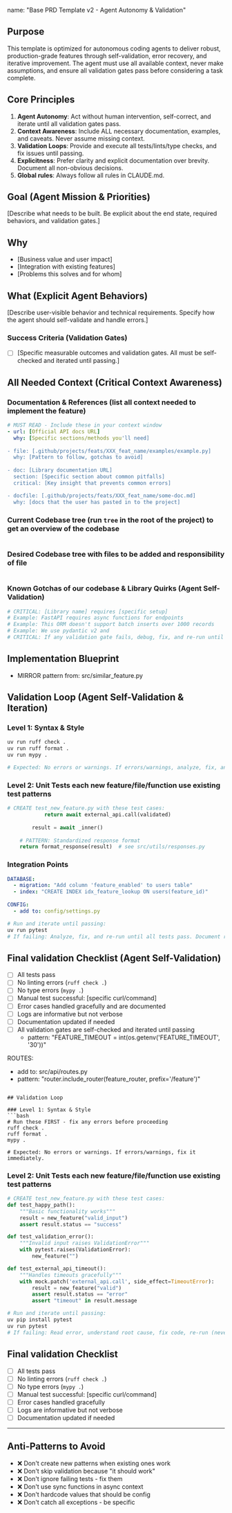 
name: "Base PRD Template v2 - Agent Autonomy & Validation"

## Purpose
This template is optimized for autonomous coding agents to deliver robust, production-grade features through self-validation, error recovery, and iterative improvement. The agent must use all available context, never make assumptions, and ensure all validation gates pass before considering a task complete.

## Core Principles
1. **Agent Autonomy**: Act without human intervention, self-correct, and iterate until all validation gates pass.
2. **Context Awareness**: Include ALL necessary documentation, examples, and caveats. Never assume missing context.
3. **Validation Loops**: Provide and execute all tests/lints/type checks, and fix issues until passing.
4. **Explicitness**: Prefer clarity and explicit documentation over brevity. Document all non-obvious decisions.
5. **Global rules**: Always follow all rules in CLAUDE.md.

## Goal (Agent Mission & Priorities)
[Describe what needs to be built. Be explicit about the end state, required behaviors, and validation gates.]

## Why
- [Business value and user impact]
- [Integration with existing features]
- [Problems this solves and for whom]


## What (Explicit Agent Behaviors)
[Describe user-visible behavior and technical requirements. Specify how the agent should self-validate and handle errors.]

### Success Criteria (Validation Gates)
- [ ] [Specific measurable outcomes and validation gates. All must be self-checked and iterated until passing.]

## All Needed Context (Critical Context Awareness)

### Documentation & References (list all context needed to implement the feature)
```yaml
# MUST READ - Include these in your context window
- url: [Official API docs URL]
  why: [Specific sections/methods you'll need]
  
- file: [.github/projects/feats/XXX_feat_name/examples/example.py]
  why: [Pattern to follow, gotchas to avoid]
  
- doc: [Library documentation URL] 
  section: [Specific section about common pitfalls]
  critical: [Key insight that prevents common errors]

- docfile: [.github/projects/feats/XXX_feat_name/some-doc.md]
  why: [docs that the user has pasted in to the project]

```

### Current Codebase tree (run `tree` in the root of the project) to get an overview of the codebase
```bash

```

### Desired Codebase tree with files to be added and responsibility of file
```bash

```

### Known Gotchas of our codebase & Library Quirks (Agent Self-Validation)
```python
# CRITICAL: [Library name] requires [specific setup]
# Example: FastAPI requires async functions for endpoints
# Example: This ORM doesn't support batch inserts over 1000 records
# Example: We use pydantic v2 and  
# CRITICAL: If any validation gate fails, debug, fix, and re-run until it passes. Document root causes and solutions.
```

## Implementation Blueprint

  - MIRROR pattern from: src/similar_feature.py

## Validation Loop (Agent Self-Validation & Iteration)

### Level 1: Syntax & Style
```bash
uv run ruff check .
uv run ruff format .
uv run mypy .

# Expected: No errors or warnings. If errors/warnings, analyze, fix, and re-run until passing.
```

### Level 2: Unit Tests each new feature/file/function use existing test patterns
```python
# CREATE test_new_feature.py with these test cases:
            return await external_api.call(validated)
        
        result = await _inner()
    
    # PATTERN: Standardized response format
    return format_response(result)  # see src/utils/responses.py
```

### Integration Points
```yaml
DATABASE:
  - migration: "Add column 'feature_enabled' to users table"
  - index: "CREATE INDEX idx_feature_lookup ON users(feature_id)"
  
CONFIG:
  - add to: config/settings.py
```

```bash
# Run and iterate until passing:
uv run pytest
# If failing: Analyze, fix, and re-run until all tests pass. Document root causes and solutions.
```

## Final validation Checklist (Agent Self-Validation)
- [ ] All tests pass
- [ ] No linting errors (`ruff check .`)
- [ ] No type errors (`mypy .`)
- [ ] Manual test successful: [specific curl/command]
- [ ] Error cases handled gracefully and are documented
- [ ] Logs are informative but not verbose
- [ ] Documentation updated if needed
- [ ] All validation gates are self-checked and iterated until passing
  - pattern: "FEATURE_TIMEOUT = int(os.getenv('FEATURE_TIMEOUT', '30'))"
  
ROUTES:
  - add to: src/api/routes.py  
  - pattern: "router.include_router(feature_router, prefix='/feature')"
```

## Validation Loop

### Level 1: Syntax & Style
```bash
# Run these FIRST - fix any errors before proceeding
ruff check .
ruff format .
mypy .

# Expected: No errors or warnings. If errors/warnings, fix it immediately.
```

### Level 2: Unit Tests each new feature/file/function use existing test patterns
```python
# CREATE test_new_feature.py with these test cases:
def test_happy_path():
    """Basic functionality works"""
    result = new_feature("valid_input")
    assert result.status == "success"

def test_validation_error():
    """Invalid input raises ValidationError"""
    with pytest.raises(ValidationError):
        new_feature("")

def test_external_api_timeout():
    """Handles timeouts gracefully"""
    with mock.patch('external_api.call', side_effect=TimeoutError):
        result = new_feature("valid")
        assert result.status == "error"
        assert "timeout" in result.message
```

```bash
# Run and iterate until passing:
uv pip install pytest
uv run pytest
# If failing: Read error, understand root cause, fix code, re-run (never mock to pass)
```

## Final validation Checklist
- [ ] All tests pass
- [ ] No linting errors (`ruff check .`)
- [ ] No type errors (`mypy .`)
- [ ] Manual test successful: [specific curl/command]
- [ ] Error cases handled gracefully
- [ ] Logs are informative but not verbose
- [ ] Documentation updated if needed

---

## Anti-Patterns to Avoid
- ❌ Don't create new patterns when existing ones work
- ❌ Don't skip validation because "it should work"  
- ❌ Don't ignore failing tests - fix them
- ❌ Don't use sync functions in async context
- ❌ Don't hardcode values that should be config
- ❌ Don't catch all exceptions - be specific